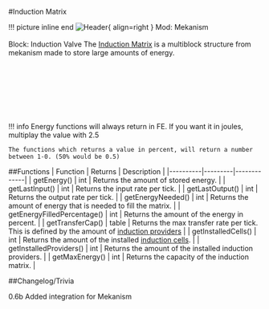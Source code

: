 #Induction Matrix

!!! picture inline end
    ![Header](https://srendi.de/wp-content/uploads/2021/05/Induction-Port.png){ align=right }
    Mod: Mekanism <br><br/>
    Block: Induction Valve
The [Induction Matrix](https://wiki.aidancbrady.com/wiki/Induction_Matrix) is a multiblock structure from mekanism made to store large amounts of energy.

<br><br/>
<br><br/>
<br><br/>

!!! info
    Energy functions will always return in FE. If you want it in joules, multiplay the value with 2.5

    The functions which returns a value in percent, will return a number between 1-0. (50% would be 0.5)

##Functions
| Function | Returns | Description |
|----------|---------|-------------|
| getEnergy() | int | Returns the amount of stored energy. |
| getLastInput() | int | Returns the input rate per tick. |
| getLastOutput() | int | Returns the output rate per tick. |
| getEnergyNeeded() | int | Returns the amount of energy that is needed to fill the matrix. |
| getEnergyFilledPercentage() | int | Returns the amount of the energy in percent. |
| getTransferCap() | table | Returns the max transfer rate per tick. This is defined by the amount of [induction providers](https://wiki.aidancbrady.com/wiki/Induction_Providers) |
| getInstalledCells() | int | Returns the amount of the installed [induction cells](https://wiki.aidancbrady.com/wiki/Induction_Cells). |
| getInstalledProviders() | int | Returns the amount of the installed induction providers. |
| getMaxEnergy() | int | Returns the capacity of the induction matrix. |

##Changelog/Trivia

0.6b
Added integration for Mekanism
